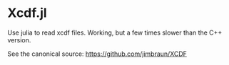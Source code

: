 # Xcdf.jl

Use julia to read xcdf files. Working, but a few times slower than the C++ version.

See the canonical source:
https://github.com/jimbraun/XCDF
